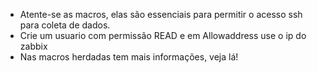 * Atente-se as macros, elas são essenciais para permitir o acesso ssh para coleta de dados.
* Crie um usuario com permissão READ e em Allowaddress use o ip do zabbix
* Nas macros herdadas tem mais informações, veja lá! 
